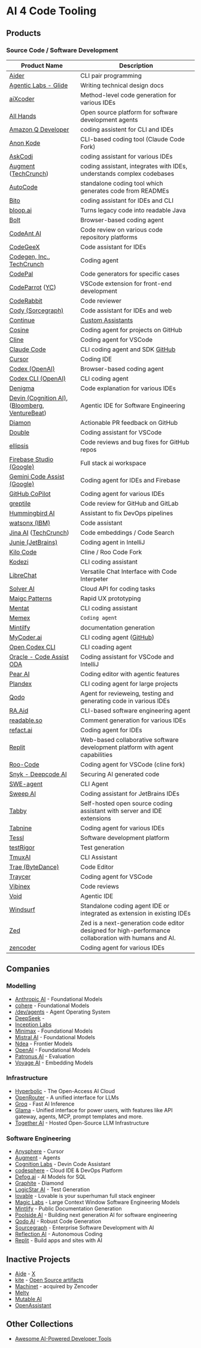 # AI 4 Code Tooling

## Products

### Source Code / Software Development

| Product Name | Description |
| ----- |-------------|
|[Aider](https://aider.chat/)| CLI pair programming |
|[Agentic Labs - Glide](https://glide.agenticlabs.com/)| Writing technical design docs |
|[aiXcoder](https://www.aixcoder.com/en/#/)| Method-level code generation for various IDEs |
|[All Hands](https://www.all-hands.dev/)| Open source platform for software development agents  |
|[Amazon Q Developer](https://aws.amazon.com/q/developer/)| coding assistent for CLI and IDEs |
|[Anon Kode](https://github.com/dnakov/anon-kode)|CLI-based coding tool (Claude Code Fork) |
|[AskCodi](https://www.askcodi.com/)| coding assistant for various IDEs |
|[Augment](https://www.augmentcode.com/) ([TechCrunch](https://techcrunch.com/2024/04/24/eric-schmidt-backed-augment-a-github-copilot-rival-launches-out-of-stealth-with-252m/))| coding assistant, integrates with IDEs, understands complex codebases |
|[AutoCode](https://autocode.work/)|standalone coding tool which generates code from READMEs |
|[Bito](https://bito.ai/)| coding assistant for IDEs and CLI |
|[bloop.ai](https://bloop.ai/)| Turns legacy code into readable Java |
|[Bolt](https://github.com/stackblitz/bolt.new)| Browser-based coding agent |
|[CodeAnt AI](https://www.codeant.ai/) | Code review on various code repository platforms |
|[CodeGeeX](https://codegeex.cn/)| Code assistant for IDEs |
|[Codegen, Inc.](https://www.codegen.com/), [TechCrunch](https://techcrunch.com/2023/11/16/codegen-raises-new-capital-llm-automation-for-software-dev/)| Coding agent|
|[CodePal](https://codepal.ai/)| Code generators for specific cases |
|[CodeParrot](https://codeparrot.ai/) ([YC](https://www.ycombinator.com/companies/codeparrot-ai))| VSCode extension for front-end development |
|[CodeRabbit](https://www.coderabbit.ai/)| Code reviewer |
|[Cody (Sorcegraph)](https://sourcegraph.com/cody)| Code assistant for IDEs and web  |
|[Continue](https://continue.dev/)|[Custom Assistants](https://hub.continue.dev/explore/assistants)|
|[Cosine](https://cosine.sh/)| Coding agent for projects on GitHub |
|[Cline](https://marketplace.visualstudio.com/items?itemName=saoudrizwan.claude-dev)| Coding agent for VSCode |
|[Claude Code](https://docs.anthropic.com/en/docs/agents-and-tools/claude-code/overview)| CLI coding agent and SDK [GitHub](https://github.com/anthropics/claude-code)|
|[Cursor](https://cursor.sh/)| Coding IDE |
|[Codex (OpenAI)](https://chatgpt.com/codex)| Browser-based coding agent|
|[Codex CLI (OpenAI)](https://github.com/openai/codex)| CLI coding agent|
|[Denigma](https://denigma.app/)| Code explanation for various IDEs |
|[Devin (Cognition AI)](https://www.cognition-labs.com/), ([Bloomberg](https://www.bloomberg.com/news/articles/2024-03-12/cognition-ai-is-a-peter-thiel-backed-coding-assistant), [VentureBeat](https://venturebeat.com/ai/cognition-emerges-from-stealth-to-launch-ai-software-engineer-devin/))| Agentic IDE for Software Engineering |
|[Diamon](https://diamond.graphite.dev/)| Actionable PR feedback on GitHub |
|[Double](https://docs.double.bot/introduction)| Coding assistant for VSCode |
|[ellipsis](https://www.ellipsis.dev/)| Code reviews and bug fixes for GitHub repos|
|[Firebase Studio (Google)](hhttps://firebase.studio/)| Full stack ai workspace|
|[Gemini Code Assist (Google)](https://cloud.google.com/products/gemini/code-assist?hl=en)| Coding agent for IDEs and Firebase |
|[GitHub CoPilot](https://github.com/features/copilot)| Coding agent for various IDEs |
|[greptile](https://www.greptile.com/)| Code review for GitHub and GitLab |
|[Hummingbird AI](https://www.opsera.io/platform/hummingbird-ai)| Assistant to fix DevOps pipelines |
|[watsonx (IBM)](https://www.ibm.com/products/watsonx-code-assistant)| Code assistant |
|[Jina AI](https://jina.ai/) ([TechCrunch](https://techcrunch.com/2021/11/22/jina-ai-raises-30m-for-its-for-its-neural-search-platform/))| Code embeddings / Code Search |
|[Junie (JetBrains)](https://www.jetbrains.com/junie/)| Coding agent in IntelliJ|
|[Kilo Code](https://kilocode.ai/)|Cline / Roo Code Fork|
|[Kodezi](https://kodezi.com/)| CLI coding assistant|
|[LibreChat](https://github.com/danny-avila/LibreChat)| Versatile Chat Interface with Code Interpeter |
|[Solver AI](https://laredolabs.com/)| Cloud API for coding tasks |
|[Maigc Patterns](https://www.magicpatterns.com/)| Rapid UX prototyping |
|[Mentat](https://www.mentat.ai/)| CLI coding assistant |
|[Memex](https://memex.tech/)| `Coding agent`|
|[Mintilfy](https://mintlify.com/)| documentation generation |
|[MyCoder.ai](https://mycoder.ai/)| CLI coding agent ([GitHub](https://github.com/drivecore/mycoder)) |
|[Open Codex CLI](https://github.com/codingmoh/open-codex)|CLI coading agent|
|[Oracle - Code Assist ODA](https://www.oracle.com/uk/application-development/code-assist/)| Coding assistant for VSCode and IntelliJ |
|[Pear AI](https://trypear.ai/)| Coding  editor with agentic features |
|[Plandex](https://plandex.ai/)| CLI coding agent for large projects |
|[Qodo](https://www.qodo.ai/)| Agent for revieweing, testing and generating code in various IDEs  |
|[RA.Aid](https://github.com/ai-christianson/RA.Aid)| CLI-based software engineering agent |
|[readable.so](https://readable.so/)| Comment generation for various IDEs |
|[refact.ai](https://refact.ai/)| Coding agent for IDEs |
|[Replit](https://replit.com/)| Web-based collaborative software development platform with agent capabilities |
|[Roo-Code](https://github.com/RooVetGit/Roo-Code)| Coding agent for VSCode (cline fork) |
|[Snyk - Deepcode AI](https://snyk.io/platform/deepcode-ai/)| Securing AI generated code |
|[SWE-agent](https://swe-agent.com/latest/)| CLI Agent |
|[Sweep AI](https://sweep.dev/)| Coding assistant for JetBrains IDEs|
|[Tabby](https://tabby.tabbyml.com/)| Self-hosted open source coding assistant with server and IDE extensions |
|[Tabnine](https://www.tabnine.com/)| Coding agent for various IDEs |
|[Tessl](https://www.tessl.io/)| Software development platform |
|[testRigor](https://testrigor.com/)| Test generation |
|[TmuxAI](https://tmuxai.dev/)| CLI Assistant |
|[Trae (ByteDance)](https://www.trae.ai/)| Code Editor |
|[Traycer](https://traycer.ai)| Coding agent for VSCode |
|[Vibinex](https://vibinex.com/)| Code reviews |
|[Void](https://github.com/voideditor/void)| Agentic IDE |
|[Windsurf](https://windsurf.com/)| Standalone coding agent IDE or integrated as extension in existing IDEs |
|[Zed](https://zed.dev/)|Zed is a next-generation code editor designed for high-performance collaboration with humans and AI.|
|[zencoder](https://zencoder.ai/)| Coding agent for various IDEs |


## Companies

### Modelling

- [Anthropic AI](https://www.anthropic.com/) - Foundational Models  
- [cohere](https://cohere.com/) - Foundational Models  
- [/dev/agents](https://sdsa.ai/) - Agent Operating System
- [DeepSeek](https://github.com/deepseek-ai) - 
- [Inception Labs](https://www.inceptionlabs.ai/)
- [Minimax](https://www.minimaxi.com/) - Foundational Models  
- [Mistral AI](https://mistral.ai/) - Foundational Models  
- [Ndea](https://ndea.com/) - Frontier Models
- [OpenAI](https://openai.com/) - Foundational Models
- [Patronus AI](https://www.patronus.ai/) - Evaluation
- [Voyage AI](https://www.voyageai.com/) - Embedding Models  

### Infrastructure

- [Hyperbolic](https://hyperbolic.xyz/) - The Open-Access AI Cloud
- [OpenRouter](https://openrouter.ai/) - A unified interface for LLMs
- [Groq](https://groq.com/) - Fast AI Inference
- [Glama](https://glama.ai/) - Unified interface for power users, with features like API gateway, agents, MCP, prompt templates and more.
- [Together AI](https://www.together.ai/) - Hosted Open-Source LLM Infrastructure

### Software Engineering

- [Anysphere](https://anysphere.inc/) - Cursor  
- [Augment](https://www.augmentcode.com/)  - Agents
- [Cognition Labs](https://www.cognition-labs.com/) - Devin Code Assistant  
- [codesphere](https://codesphere.com/) - Cloud IDE & DevOps Platform
- [Defog.ai](https://github.com/defog-ai/sql-eval) - AI Models for SQL  
- [Graphite](https://graphite.dev/) - Diamond
- [LogicStar AI](https://logicstar.ai/company/) - Test Generation  
- [lovable](https://lovable.dev/) - Lovable is your superhuman full stack engineer  
- [Magic Labs](https://magic.dev/) - Large Context Window Software Engineering Models  
- [Mintlify](https://mintlify.com/) - Public Documentation Generation  
- [Poolside AI](https://poolside.ai/) - Building next generation AI for software engineering  
- [Qodo AI](https://www.qodo.ai/) - Robust Code Generation
- [Sourcegraph](https://sourcegraph.com/) - Enterprise Software Development with AI
- [Reflection AI](https://www.reflection.ai/) - Autonomous Coding
- [Replit](https://replit.com/) - Build apps and sites with AI

## Inactive Projects

- [Aide](https://aide.dev/) - [X](https://x.com/skcd42/status/1891864813703209307?s=46)
- [kite](https://www.kite.com/blog/product/kite-is-saying-farewell/) - [Open Source artifacts](https://github.com/kiteco)
- [Machinet](https://www.machinet.net/) - acquired by Zencoder
- [Melty](https://melty.sh/)
- [Mutable AI](https://mutable.ai/#features)
- [OpenAssistant](https://open-assistant.io)

## Other Collections

- [Awesome AI-Powered Developer Tools](https://github.com/jamesmurdza/awesome-ai-devtools)